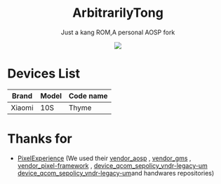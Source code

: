 <div align="center">
<h1>ArbitrarilyTong</h1>

Just a kang ROM,A personal AOSP fork

![](https://github.com/ArbitrarilyTong/.github/raw/main/ArbitrarilyTong-logov2-orange-fixed-512.png)
</div>

# Devices List

| Brand  | Model | Code name |
| ------ | ----- | --------- |
| Xiaomi | 10S   | Thyme     |

# Thanks for
- [PixelExperience][pe] (We used their [vendor_aosp][vendor_aosp] , [vendor_gms][vendor_gms] , [vendor_pixel-framework][vendor_pixel-framework] , [device_qcom_sepolicy_vndr-legacy-um] [device_qcom_sepolicy_vndr-legacy-um]and  handwares repositories)

[pe]: https://github.com/PixelExperience
[vendor_aosp]: https://github.com/PixelExperience/vendor_aosp
[vendor_gms]: https://gitlab.pixelexperience.org/android/vendor_gms
[vendor_pixel-framework]: https://github.com/PixelExperience/vendor_pixel-framework
[device_qcom_sepolicy_vndr-legacy-um]: https://github.com/PixelExperience/device_qcom_sepolicy_vndr-legacy-um
